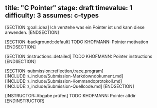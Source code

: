 title: "C Pointer"
stage: draft
timevalue: 1
difficulty: 3
assumes: c-types
---
[SECTION::goal::idea]
Ich verstehe was ein Pointer ist und kann diese anwenden.
[ENDSECTION]

[SECTION::background::default]
TODO KHOFMANN: Pointer motivation
[ENDSECTION]

[SECTION::instructions::detailed]
TODO KHOFMANN: Pointer instructions
[ENDSECTION]

[SECTION::submission::reflection,trace,program]
[INCLUDE::/_include/Submission-Markdowndokument.md]
[INCLUDE::/_include/Submission-Kommandoprotokoll.md]
[INCLUDE::/_include/Submission-Quellcode.md]
[ENDSECTION]

[INSTRUCTOR::Abgabe prüfen]
TODO KHOFMANN: Pointer altdir
[ENDINSTRUCTOR]